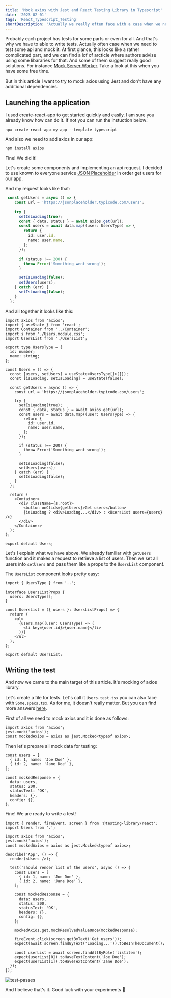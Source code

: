```yaml
---
title: 'Mock axios with Jest and React Testing Library in Typescript'
date: '2023-02-01'
tags: 'React_Typescript_Testing'
shortDescription: "Actually we really often face with a case when we need to mock some data and test it. Let's figure out how we can do it using axios."
---
```


Probably each project has tests for some parts or even for all. 
And that's why we have to able to write tests. Actually often case when we need to test some api and mock it. 
At first glance, this looks like a rather complicated part, and we can find a lof of arcticle where authors advise using some libararies for that. 
And some of them suggest really good solutions. For instance [Mock Server Worker](https://mswjs.io/). 
Take a look at this when you have some free time.

But in this article I want to try to mock axios using Jest and don't have any additional dependencies.

## Launching the application

I used create-react-app to get started quickly and easily. I am sure you already know how can do it. If not you can run the instuction below:

```shell
npx create-react-app my-app --template typescript
```

And also we need to add axios in our app:

```shell
npm install axios
```

Fine! We did it!

Let's create some components and implementing an api request. 
I decided to use known to everyone service [JSON Placeholder](https://jsonplaceholder.typicode.com/) in order get users for our app.

And my request looks like that: 

```ts
 const getUsers = async () => {
    const url = 'https://jsonplaceholder.typicode.com/users';

    try {
      setIsLoading(true);
      const { data, status } = await axios.get(url);
      const users = await data.map((user: UsersType) => {
        return {
          id: user.id,
          name: user.name,
        };
      });

      if (status !== 200) {
        throw Error('Something went wrong');
      }

      setIsLoading(false);
      setUsers(users);
    } catch (err) {
      setIsLoading(false);
    }
  };
```

And all together it looks like this:

```tsx
import axios from 'axios';
import { useState } from 'react';
import Container from '../Container';
import s from './Users.module.css';
import UsersList from './UsersList';

export type UsersType = {
  id: number;
  name: string;
};

const Users = () => {
  const [users, setUsers] = useState<UsersType[]>([]);
  const [isLoading, setIsLoading] = useState(false);

  const getUsers = async () => {
    const url = 'https://jsonplaceholder.typicode.com/users';

    try {
      setIsLoading(true);
      const { data, status } = await axios.get(url);
      const users = await data.map((user: UsersType) => {
        return {
          id: user.id,
          name: user.name,
        };
      });

      if (status !== 200) {
        throw Error('Something went wrong');
      }

      setIsLoading(false);
      setUsers(users);
    } catch (err) {
      setIsLoading(false);
    }
  };

  return (
    <Container>
      <div className={s.root}>
        <button onClick={getUsers}>Get users</button>
        {isLoading ? <div>Loading...</div> : <UsersList users={users} />}
      </div>
    </Container>
  );
};

export default Users;
```

Let's I explain what we have above. We already familiar with <code>getUsers</code> function and it makes a request to retrieve a list of users. 
Then we set all users into <code>setUsers</code> and pass them like a props to the <code>UsersList</code> component.

The <code>UsersList</code> component looks pretty easy: 

```tsx
import { UsersType } from '..';

interface UsersListProps {
  users: UsersType[];
}

const UsersList = ({ users }: UsersListProps) => {
  return (
    <ul>
      {users.map((user: UsersType) => (
        <li key={user.id}>{user.name}</li>
      ))}
    </ul>
  );
};

export default UsersList;
```

## Writing the test

And now we came to the main target of this article. It's mocking of axios library.

Let's create a file for tests. Let's call it <code>Users.test.tsx</code> you can also face with <code>Some.specs.tsx</code>.
As for me, it doesn't really matter. But you can find more answers [here](https://stackoverflow.com/questions/16802030/whats-the-difference-between-tests-and-specs).

First of all we need to mock axios and it is done as follows:

```tsx
import axios from 'axios';
jest.mock('axios');
const mockedAxios = axios as jest.Mocked<typeof axios>;
```

Then let's prepare all mock data for testing:

```tsx
const users = [
  { id: 1, name: 'Joe Doe' },
  { id: 2, name: 'Jane Doe' },
];

const mockedResponse = {
  data: users,
  status: 200,
  statusText: 'OK',
  headers: {},
  config: {},
};
```

Fine! We are ready to write a test!

```tsx
import { render, fireEvent, screen } from '@testing-library/react';
import Users from '.';

import axios from 'axios';
jest.mock('axios');
const mockedAxios = axios as jest.Mocked<typeof axios>;

describe('App', () => {
  render(<Users />);

  test('should render list of the users', async () => {
    const users = [
      { id: 1, name: 'Joe Doe' },
      { id: 2, name: 'Jane Doe' },
    ];

    const mockedResponse = {
      data: users,
      status: 200,
      statusText: 'OK',
      headers: {},
      config: {},
    };

    mockedAxios.get.mockResolvedValueOnce(mockedResponse);

    fireEvent.click(screen.getByText('Get users'));
    expect(await screen.findByText('Loading...')).toBeInTheDocument();

    const userList = await screen.findAllByRole('listitem');
    expect(userList[0]).toHaveTextContent('Joe Doe');
    expect(userList[1]).toHaveTextContent('Jane Doe');
  });
});
```
![test-passes](/images/should-render-list-of-the-users-test-passes.jpg)

And I believe that's it. Good luck with your experiments 🙌
